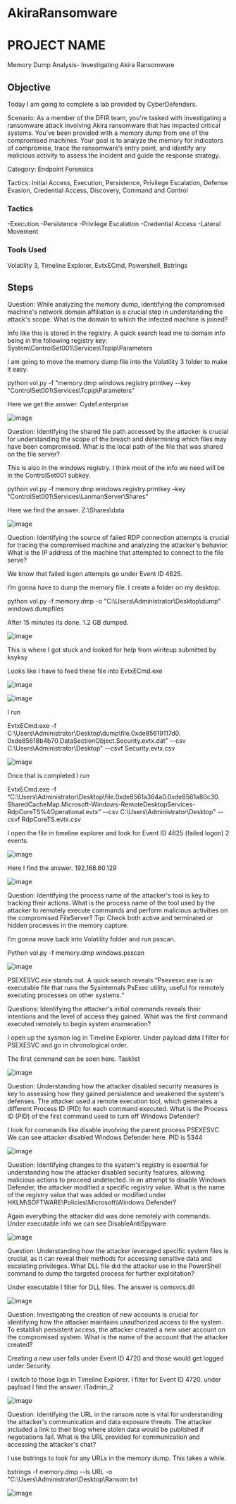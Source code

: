 # AkiraRansomware
# PROJECT NAME

Memory Dump Analysis- Investigating Akira Ransomware

## Objective

Today I am going to complete a lab provided by CyberDefenders. 

Scenario: As a member of the DFIR team, you're tasked with investigating a ransomware attack involving Akira ransomware that has impacted critical systems. You’ve been provided with a memory dump from one of the compromised machines. Your goal is to analyze the memory for indicators of compromise, trace the ransomware’s entry point, and identify any malicious activity to assess the incident and guide the response strategy. 

Category: Endpoint Forensics 

Tactics: Initial Access, Execution, Persistence, Privilege Escalation, Defense Evasion, Credential Access, Discovery, Command and Control

### Tactics

-Execution
-Persistence
-Privilege Escalation
-Credential Access
-Lateral Movement


### Tools Used

Volatility 3, Timeline Explorer, EvtxECmd, Powershell, Bstrings

## Steps

Question: While analyzing the memory dump, identifying the compromised machine's network domain affiliation is a crucial step in understanding the attack's scope. What is the domain to which the infected machine is joined?

Info like this is stored in the registry. A quick search lead me to domain info being in the following registry key: System\ControlSet001\Services\Tcpip\Parameters

I am going to move the memory dump file into the Volatility 3 folder to make it easy. 

python vol.py -f "memory.dmp  windows.registry.printkey --key "ControlSet001\Services\Tcpip\Parameters"

Here we get the answer. Cydef.enterprise

![image](https://github.com/user-attachments/assets/2fdaa8cc-ed04-4898-9cfe-f37d955cddd8)

Question: Identifying the shared file path accessed by the attacker is crucial for understanding the scope of the breach and determining which files may have been compromised. What is the local path of the file that was shared on the file server? 

This is also in the windows registry. I think most of the info we need will be in the ControlSet001 subkey.

python vol.py -f  memory.dmp windows.registry.printkey –key "ControlSet001\Services\LanmanServer\Shares"

Here we find the answer. Z:\Shares\data

![image](https://github.com/user-attachments/assets/82cd440e-586d-4992-a0c0-156a7a834529)

Question: Identifying the source of failed RDP connection attempts is crucial for tracing the compromised machine and analyzing the attacker's behavior. What is the IP address of the machine that attempted to connect to the file serve?

We know that failed logon attempts go under Event ID 4625. 

I’m gonna have to dump the memory file. I create a folder on my desktop.

python vol.py -f memory.dmp -o "C:\Users\Administrator\Desktop\dump" windows.dumpfiles

After 15 minutes its done. 1.2 GB dumped.

![image](https://github.com/user-attachments/assets/8a636b20-a041-4364-9afd-6ac80f0f2fc3)

This is where I got stuck and looked for help from wiriteup submitted by ksyksy

Looks like I have to feed these file into EvtxECmd.exe

![image](https://github.com/user-attachments/assets/6c13ce9a-8f21-4b2a-a9ac-757488595f0b)

![image](https://github.com/user-attachments/assets/a654b477-7b6c-4ee9-8f06-367ddd1ae0a9)

I run

EvtxECmd.exe -f C:\Users\Administrator\Desktop\dump\file.0xde85619117d0.
0xde85618b4b70.DataSectionObject.Security.evtx.dat" --csv C:\Users\Administrator\Desktop" --csvf Security.evtx.csv

![image](https://github.com/user-attachments/assets/f316737d-f8a0-478e-ada5-592d242316bf)

Once that is completed I run 

EvtxECmd.exe -f “C:\Users\Administrator\Desktop\file.0xde8561a364a0.0xde8561a80c30.
SharedCacheMap.Microsoft-Windows-RemoteDesktopServices-RdpCoreTS%4Operational.evtx” --csv C:\Users\Administrator\Desktop" --csvf RdpCoreTS.evtx.csv

I open the file in timeline explorer and look for Event ID 4625 (failed logon) 2 events. 

![image](https://github.com/user-attachments/assets/f7255a99-29bb-400d-8a9b-07280ad09899)

Here I find the answer. 192.168.60.129

![image](https://github.com/user-attachments/assets/71f64bc3-a96c-47f6-a777-7419c996ced3)

Question: Identifying the process name of the attacker's tool is key to tracking their actions. What is the process name of the tool used by the attacker to remotely execute commands and perform malicious activities on the compromised FileServer? Tip: Check both active and terminated or hidden processes in the memory capture.

I’m gonna move back into Volatility folder and run psscan. 

Python vol.py -f memory.dmp windows.psscan

![image](https://github.com/user-attachments/assets/5bef211b-1606-4b65-ad9e-73011b523df3)

PSEXESVC.exe stands out. A quick search reveals “Psexesvc.exe is an executable file that runs the Sysinternals PsExec utility, useful for remotely executing processes on other systems.“

Questions: Identifying the attacker's initial commands reveals their intentions and the level of access they gained. What was the first command executed remotely to begin system enumeration?

I open up the sysmon log in Timeline Explorer. Under payload data I filter for PSEXESVC and go in chronological order.

The first command can be seen here. Tasklist

![image](https://github.com/user-attachments/assets/cc1d9757-6d43-416c-9a5d-cd8a09459110)

Question: Understanding how the attacker disabled security measures is key to assessing how they gained persistence and weakened the system's defenses. The attacker used a remote execution tool, which generates a different Process ID (PID) for each command executed. What is the Process ID (PID) of the first command used to turn off Windows Defender?

I look for commands like disable involving the parent process  PSEXESVC
We can see attacker disabled Windows Defender here. PID is 5344

![image](https://github.com/user-attachments/assets/59ee4d0f-9568-4c71-9cc0-ba96e0c0d126)

Question: Identifying changes to the system's registry is essential for understanding how the attacker disabled security features, allowing malicious actions to proceed undetected. In an attempt to disable Windows Defender, the attacker modified a specific registry value. What is the name of the registry value that was added or modified under HKLM\SOFTWARE\Policies\Microsoft\Windows Defender?

Again everything the attacker did was done remotely with commands. Under executable info we can see DisableAntiSpyware

![image](https://github.com/user-attachments/assets/93c73468-26c7-4023-b4d0-0818deebc067)

Question: Understanding how the attacker leveraged specific system files is crucial, as it can reveal their methods for accessing sensitive data and escalating privileges. What DLL file did the attacker use in the PowerShell command to dump the targeted process for further exploitation?

Under executable I filter for DLL files. The answer is comsvcs.dll

![image](https://github.com/user-attachments/assets/3f5e9c00-ea9a-4c37-a6dd-6c9214ae6ac4)

Question: Investigating the creation of new accounts is crucial for identifying how the attacker maintains unauthorized access to the system. To establish persistent access, the attacker created a new user account on the compromised system. What is the name of the account that the attacker created?

Creating a new user falls under Event ID 4720 and those would get logged under Security. 

I switch to those logs in Timeline Explorer. I filter for Event ID 4720. under payload I find the answer. ITadmin_2

![image](https://github.com/user-attachments/assets/71bc8c13-e3b9-4230-a791-68443c731690)

Question: Identifying the URL in the ransom note is vital for understanding the attacker's communication and data exposure threats. The attacker included a link to their blog where stolen data would be published if negotiations fail. What is the URL provided for communication and accessing the attacker's chat?

I use bstrings to look for any URLs in the memory dump. This takes a while.

bstrings -f memory.dmp --ls URL -o "C:\Users\Administrator\Desktop\Ransom.txt

![image](https://github.com/user-attachments/assets/21b0675b-7b58-49be-b16e-efbc11d515d3)


